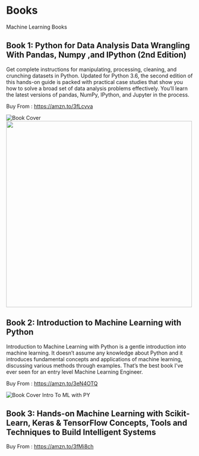 # Books
Machine Learning Books
## Book 1: Python for Data Analysis Data Wrangling With Pandas, Numpy ,and IPython (2nd Edition)
Get complete instructions for manipulating, processing, cleaning, and crunching datasets in Python. Updated for Python 3.6, the second edition of this hands-on guide is packed with practical case studies that show you how to solve a broad set of data analysis problems effectively. You’ll learn the latest versions of pandas, NumPy, IPython, and Jupyter in the process.

Buy From : https://amzn.to/3fLcvva

![Book Cover](https://image.ebooks.com/previews/095/095871/095871448/095871448.jpg)
<img align="center" src="https://image.ebooks.com/previews/095/095871/095871448/095871448.jpg" width=500>

## Book 2: Introduction to Machine Learning with Python
Introduction to Machine Learning with Python is a gentle introduction into machine learning. It doesn’t assume any knowledge about Python and it introduces fundamental concepts and applications of machine learning, discussing various methods through examples. That’s the best book I’ve ever seen for an entry level Machine Learning Engineer.

Buy From : https://amzn.to/3eN4OTQ

![Book Cover Intro To ML with PY](https://kbimages1-a.akamaihd.net/17f5a317-8bc1-41c2-a04a-e7137aeef4ca/1200/1200/False/introduction-to-machine-learning-with-python.jpg)

## Book 3: Hands-on Machine Learning with Scikit-Learn, Keras & TensorFlow Concepts, Tools and Techniques to Build Intelligent Systems

Buy From : https://amzn.to/3fMi8ch
